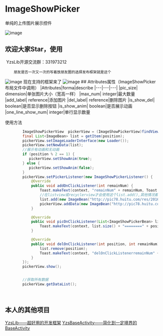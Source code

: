 # ImageShowPicker
单纯的上传图片展示控件

![image](https://github.com/yaozs/YzsLib/blob/master/app/src/main/res/mipmap-xxxhdpi/icon.png)

## 欢迎大家Star，使用

 YzsLib开源交流群：331973212

        朋友是否一次又一次的写着放朋友圈的选择发布框架就是这个
![image](https://github.com/yaozs/ImageShowPicker/blob/master/pic/weixin_pic.jpg)
        现在支持的框架来了
![image](https://github.com/yaozs/ImageShowPicker/blob/master/pic/imageshowpickerview.gif)
        ## Attributes属性（ImageShowPicker布局文件中调用）
        |Attributes|forma|describe
        |---|---|---|
        |pic_size| dimension|单张图片大小（宽高一样）
        |max_num| integer|最大数量
        |add_label| reference|添加图片
        |del_label| reference|删除图片
        |is_show_del| boolean|是否显示删除按钮
        |is_show_anim| boolean|是否展示动画
        |one_line_show_num| integer|单行显示数量

使用方法
```java
        ImageShowPickerView  pickerView = (ImageShowPickerView)findViewById(R.id.it_picker_view);
        final List<ImageBean> list = getItem(position);
        pickerView.setImageLoaderInterface(new Loader());
        pickerView.setNewData(list);
        //展示有动画和无动画
        if (position % 2 == 1) {
           pickerView.setShowAnim(true);
        } else {
           pickerView.setShowAnim(false);
        }
        pickerView.setPickerListener(new ImageShowPickerListener() {
            @Override
            public void addOnClickListener(int remainNum) {
                Toast.makeText(context, "remainNum" + remainNum, Toast.LENGTH_SHORT).show();
                //在listview或recyclerview才会使用这个list.add(),其他情况都不用
                list.add(new ImageBean("http://pic78.huitu.com/res/20160604/1029007_20160604114552332126_1.jpg"));
                pickerView.addData(new ImageBean("http://pic78.huitu.com/res/20160604/1029007_20160604114552332126_1.jpg"));
            }

            @Override
            public void picOnClickListener(List<ImageShowPickerBean> list, int position, int remainNum) {
                Toast.makeText(context, list.size() + "========" + position + "remainNum" + remainNum, Toast.LENGTH_SHORT).show();
            }

            @Override
            public void delOnClickListener(int position, int remainNum) {
                list.remove(position);
                Toast.makeText(context, "delOnClickListenerremainNum" + remainNum, Toast.LENGTH_SHORT).show();
            }
        });
        pickerView.show();


        //获取所有数据
        pickerView.getDataList();
```
        

## 本人的其他项目
[YzsLib——超好用的开发框架](https://github.com/yaozs/YzsLib)
[YzsBaseActivity——简化到一定境界的BaseActivity](https://github.com/yaozs/YzsBaseActivity)



        
